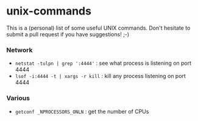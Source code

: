 # unix-commands

This is a (personal) list of some useful UNIX commands. Don't hesitate to submit a pull request if you have suggestions! ;-)

### Network

- `netstat -tulpn | grep ':4444'` : see what process is listening on port 4444
- `lsof -i:4444 -t | xargs -r kill` : kill any process listening on port 4444


### Various 

- `getconf _NPROCESSORS_ONLN`  : get the number of CPUs

